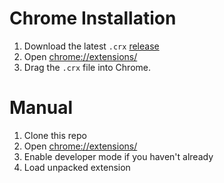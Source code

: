 # Chrome Installation

1. Download the latest `.crx` [release](https://github.com/joeyciechanowicz/better-concourse/releases/tag/1.0)
1. Open [chrome://extensions/](chrome://extensions/)
1. Drag the `.crx` file into Chrome.

# Manual

1. Clone this repo
1. Open [chrome://extensions/](chrome://extensions/)
1. Enable developer mode if you haven't already
1. Load unpacked extension
